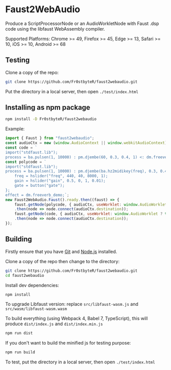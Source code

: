 # Faust2WebAudio

Produce a ScriptProcessorNode or an AudioWorkletNode with Faust .dsp code using the libfaust WebAssembly compiler.

Supported Platforms: Chrome >= 49, Firefox >= 45, Edge >= 13, Safari >= 10, iOS >= 10, Android >= 68

## Testing

Clone a copy of the repo:

```bash
git clone https://github.com/Fr0stbyteR/faust2webaudio.git
```
Put the directory in a local server, then open `./test/index.html`

## Installing as npm package

```bash
npm install -D Fr0stbyteR/faust2webaudio
```

Example: 

```JavaScript
import { Faust } from "faust2webaudio";
const audioCtx = new (window.AudioContext || window.webkitAudioContext)();;
const code = `
import("stdfaust.lib");
process = ba.pulsen(1, 10000) : pm.djembe(60, 0.3, 0.4, 1) <: dm.freeverb_demo;`;
const polycode = `
import("stdfaust.lib");
process = ba.pulsen(1, 10000) : pm.djembe(ba.hz2midikey(freq), 0.3, 0.4, 1) * gate * gain with {
    freq = hslider("freq", 440, 40, 8000, 1);
    gain = hslider("gain", 0.5, 0, 1, 0.01);
    gate = button("gate");
};
effect = dm.freeverb_demo;`;
new Faust2WebAudio.Faust().ready.then((faust) => {
    faust.getNode(polycode, { audioCtx, useWorklet: window.AudioWorklet ? true : false, voices: 4, args: { "-I": "https://faust.grame.fr/tools/editor/libraries/" } })
    .then(node => node.connect(audioCtx.destination));
    faust.getNode(code, { audioCtx, useWorklet: window.AudioWorklet ? true : false, args: { "-I": "https://faust.grame.fr/tools/editor/libraries/" } })
    .then(node => node.connect(audioCtx.destination));
});
```

## Building

Firstly ensure that you have [Git](https://git-scm.com/downloads) and [Node.js](https://nodejs.org/) installed.

Clone a copy of the repo then change to the directory:

```bash
git clone https://github.com/Fr0stbyteR/faust2webaudio.git
cd faust2webaudio
```
Install dev dependencies:

```bash
npm install
```

To upgrade Libfaust version: replace `src/libfaust-wasm.js` and `src/wasm/libfaust-wasm.wasm`

To build everything (using Webpack 4, Babel 7, TypeScript), this will produce `dist/index.js` and `dist/index.min.js`
```bash
npm run dist
```

If you don't want to build the minified js for testing purpose:
```bash
npm run build
```
To test, put the directory in a local server, then open `./test/index.html`
